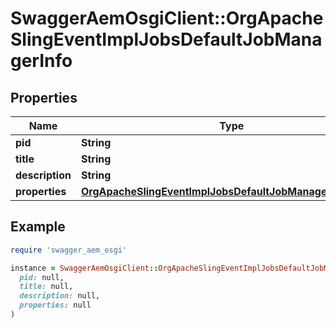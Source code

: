 # SwaggerAemOsgiClient::OrgApacheSlingEventImplJobsDefaultJobManagerInfo

## Properties

| Name | Type | Description | Notes |
| ---- | ---- | ----------- | ----- |
| **pid** | **String** |  | [optional] |
| **title** | **String** |  | [optional] |
| **description** | **String** |  | [optional] |
| **properties** | [**OrgApacheSlingEventImplJobsDefaultJobManagerProperties**](OrgApacheSlingEventImplJobsDefaultJobManagerProperties.md) |  | [optional] |

## Example

```ruby
require 'swagger_aem_osgi'

instance = SwaggerAemOsgiClient::OrgApacheSlingEventImplJobsDefaultJobManagerInfo.new(
  pid: null,
  title: null,
  description: null,
  properties: null
)
```

